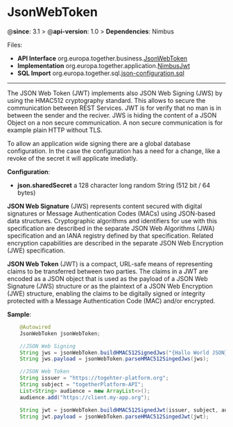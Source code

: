 # JsonWebToken

@**since**: 3.1 > @**api-version**: 1.0 > **Dependencies**:  Nimbus

Files:

* **API Interface** org.europa.together.business.[JsonWebToken](https://git.elmar-dott.com/scm/repo/TogetherPlatform/TP-CORE/code/sources/Releases/src/main/java/org/europa/together/business/JsonWebToken)
* **Implementation** org.europa.together.application.[NimbusJwt](https://git.elmar-dott.com/scm/repo/TogetherPlatform/TP-CORE/code/sources/Releases/src/main/java/org/europa/together/application/NimbusJwt.java)
* **SQL Import** org.europa.together.sql.[json-configuration.sql](https://git.elmar-dott.com/scm/repo/TogetherPlatform/TP-CORE/code/sources/Releases/src/main/resources-filtered/org/europa/together/sql/json-configuration.sql)

---

The JSON Web Token (JWT) implements also JSON Web Signing (JWS) by using the HMAC512 cryptography standard. This allows to secure the communication between REST Services. JWT is for verify that  no man is in between the sender and the reciver. JWS is hiding the content of a JSON Object on a non secure communication. A non secure communication is for example plain HTTP without TLS.

To allow an application wide signing there are a global database configuration. In the case the configuration has a need for a change, like a revoke of the secret it will applicate imediatly.

**Configuration**:

* **json.sharedSecret** a 128 character long random String (512 bit / 64 bytes)

**JSON Web Signature** (JWS) represents content secured with digital signatures or Message Authentication Codes (MACs) using JSON-based data structures. Cryptographic algorithms and identifiers for use with this specification are described in the separate JSON Web Algorithms (JWA) specification and an IANA registry defined by that specification. Related encryption capabilities are described in the separate JSON Web Encryption (JWE) specification.

**JSON Web Token** (JWT) is a compact, URL-safe means of representing claims to be transferred between two parties. The claims in a JWT are encoded as a JSON object that is used as the payload of a JSON Web Signature (JWS) structure or as the plaintext of a JSON Web Encryption (JWE) structure, enabling the claims to be digitally signed or integrity protected with a Message Authentication Code (MAC) and/or encrypted.

**Sample**:

```java
    @Autowired
    JsonWebToken jsonWebToken;

    //JSON Web Signing
    String jws = jsonWebToken.buildHMAC512SignedJws("{Hallo World JSON}");
    String jws.payload = jsonWebToken.parseHMAC512SingedJws(jws);

    //JSON Web Token
    String issuer = "https://togehter-platform.org";
    String subject = "togetherPlatform-API";
    List<String> audience = new ArrayList<>();
    audience.add("https://client.my-app.org");

    String jwt = jsonWebToken.buildHMAC512SignedJwt(issuer, subject, audience);
    String jwt.payload = jsonWebToken.parseHMAC512SingedJwt(jwt);
```

